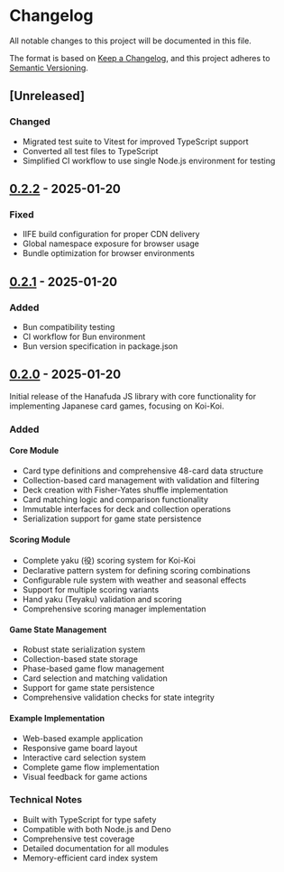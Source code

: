 # Changelog

All notable changes to this project will be documented in this file.

The format is based on [Keep a Changelog](https://keepachangelog.com/en/1.0.0/),
and this project adheres to [Semantic Versioning](https://semver.org/spec/v2.0.0.html).

## [Unreleased]

### Changed

- Migrated test suite to Vitest for improved TypeScript support
- Converted all test files to TypeScript
- Simplified CI workflow to use single Node.js environment for testing

## [0.2.2] - 2025-01-20

### Fixed

- IIFE build configuration for proper CDN delivery
- Global namespace exposure for browser usage
- Bundle optimization for browser environments

## [0.2.1] - 2025-01-20

### Added

- Bun compatibility testing
- CI workflow for Bun environment
- Bun version specification in package.json

## [0.2.0] - 2025-01-20

Initial release of the Hanafuda JS library with core functionality for implementing Japanese card games, focusing on Koi-Koi.

### Added

#### Core Module

- Card type definitions and comprehensive 48-card data structure
- Collection-based card management with validation and filtering
- Deck creation with Fisher-Yates shuffle implementation
- Card matching logic and comparison functionality
- Immutable interfaces for deck and collection operations
- Serialization support for game state persistence

#### Scoring Module

- Complete yaku (役) scoring system for Koi-Koi
- Declarative pattern system for defining scoring combinations
- Configurable rule system with weather and seasonal effects
- Support for multiple scoring variants
- Hand yaku (Teyaku) validation and scoring
- Comprehensive scoring manager implementation

#### Game State Management

- Robust state serialization system
- Collection-based state storage
- Phase-based game flow management
- Card selection and matching validation
- Support for game state persistence
- Comprehensive validation checks for state integrity

#### Example Implementation

- Web-based example application
- Responsive game board layout
- Interactive card selection system
- Complete game flow implementation
- Visual feedback for game actions

### Technical Notes

- Built with TypeScript for type safety
- Compatible with both Node.js and Deno
- Comprehensive test coverage
- Detailed documentation for all modules
- Memory-efficient card index system

[0.2.2]: https://github.com/fudapop/hanafuda-js/releases/tag/v0.2.2
[0.2.1]: https://github.com/fudapop/hanafuda-js/releases/tag/v0.2.1
[0.2.0]: https://github.com/fudapop/hanafuda-js/releases/tag/v0.2.0
